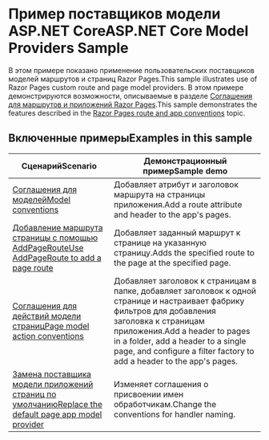 # <a name="aspnet-core-model-providers-sample"></a><span data-ttu-id="a8971-101">Пример поставщиков модели ASP.NET Core</span><span class="sxs-lookup"><span data-stu-id="a8971-101">ASP.NET Core Model Providers Sample</span></span>

<span data-ttu-id="a8971-102">В этом примере показано применение пользовательских поставщиков моделей маршрутов и страниц Razor Pages.</span><span class="sxs-lookup"><span data-stu-id="a8971-102">This sample illustrates use of Razor Pages custom route and page model providers.</span></span> <span data-ttu-id="a8971-103">В этом примере демонстрируются возможности, описываемые в разделе [Соглашения для маршрутов и приложений Razor Pages](https://docs.microsoft.com/aspnet/core/razor-pages/razor-pages-convention-features).</span><span class="sxs-lookup"><span data-stu-id="a8971-103">This sample demonstrates the features described in the [Razor Pages route and app conventions](https://docs.microsoft.com/aspnet/core/razor-pages/razor-pages-convention-features) topic.</span></span>

## <a name="examples-in-this-sample"></a><span data-ttu-id="a8971-104">Включенные примеры</span><span class="sxs-lookup"><span data-stu-id="a8971-104">Examples in this sample</span></span>

| <span data-ttu-id="a8971-105">Сценарий</span><span class="sxs-lookup"><span data-stu-id="a8971-105">Scenario</span></span> | <span data-ttu-id="a8971-106">Демонстрационный пример</span><span class="sxs-lookup"><span data-stu-id="a8971-106">Sample demo</span></span> |
| -------- | ----------- |
| [<span data-ttu-id="a8971-107">Соглашения для моделей</span><span class="sxs-lookup"><span data-stu-id="a8971-107">Model conventions</span></span>](https://docs.microsoft.com/aspnet/core/razor-pages/razor-pages-conventions#model-conventions) | <span data-ttu-id="a8971-108">Добавляет атрибут и заголовок маршрута на страницы приложения.</span><span class="sxs-lookup"><span data-stu-id="a8971-108">Add a route attribute and header to the app's pages.</span></span> |
| [<span data-ttu-id="a8971-109">Добавление маршрута страницы с помощью AddPageRoute</span><span class="sxs-lookup"><span data-stu-id="a8971-109">Use AddPageRoute to add a page route</span></span>](https://docs.microsoft.com/aspnet/core/razor-pages/razor-pages-conventions#configure-a-page-route) | <span data-ttu-id="a8971-110">Добавляет заданный маршрут к странице на указанную страницу.</span><span class="sxs-lookup"><span data-stu-id="a8971-110">Adds the specified route to the page at the specified page.</span></span> |
| [<span data-ttu-id="a8971-111">Соглашения для действий модели страниц</span><span class="sxs-lookup"><span data-stu-id="a8971-111">Page model action conventions</span></span>](https://docs.microsoft.com/aspnet/core/razor-pages/razor-pages-conventions#page-model-action-conventions) | <span data-ttu-id="a8971-112">Добавляет заголовок к страницам в папке, добавляет заголовок к одной странице и настраивает фабрику фильтров для добавления заголовка к страницам приложения.</span><span class="sxs-lookup"><span data-stu-id="a8971-112">Add a header to pages in a folder, add a header to a single page, and configure a filter factory to add a header to the app's pages.</span></span> |
| [<span data-ttu-id="a8971-113">Замена поставщика модели приложений страниц по умолчанию</span><span class="sxs-lookup"><span data-stu-id="a8971-113">Replace the default page app model provider</span></span>](https://docs.microsoft.com/aspnet/core/razor-pages/razor-pages-conventions#replace-the-default-page-app-model-provider) | <span data-ttu-id="a8971-114">Изменяет соглашения о присвоении имен обработчикам.</span><span class="sxs-lookup"><span data-stu-id="a8971-114">Change the conventions for handler naming.</span></span> |
